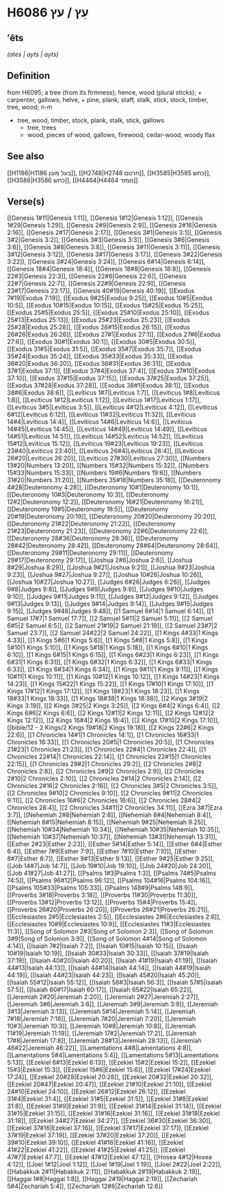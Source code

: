 # H6086 עֵץ / עץ

## ʻêts

_(ates | ayts | ayts)_

## Definition

from H6095; a tree (from its firmness); hence, wood (plural sticks); + carpenter, gallows, helve, + pine, plank, staff, stalk, stick, stock, timber, tree, wood; n-m

- tree, wood, timber, stock, plank, stalk, stick, gallows
  - tree, trees
  - wood, pieces of wood, gallows, firewood, cedar-wood, woody flax

## See also

[[H1186|H1186 בעל מעון]], [[H2748|H2748 חרטם]], [[H3585|H3585 כחש]], [[H3586|H3586 כחש]], [[H4464|H4464 ממזר]]

## Verse(s)

[[Genesis 1#11|Genesis 1:11]], [[Genesis 1#12|Genesis 1:12]], [[Genesis 1#29|Genesis 1:29]], [[Genesis 2#9|Genesis 2:9]], [[Genesis 2#16|Genesis 2:16]], [[Genesis 2#17|Genesis 2:17]], [[Genesis 3#1|Genesis 3:1]], [[Genesis 3#2|Genesis 3:2]], [[Genesis 3#3|Genesis 3:3]], [[Genesis 3#6|Genesis 3:6]], [[Genesis 3#8|Genesis 3:8]], [[Genesis 3#11|Genesis 3:11]], [[Genesis 3#12|Genesis 3:12]], [[Genesis 3#17|Genesis 3:17]], [[Genesis 3#22|Genesis 3:22]], [[Genesis 3#24|Genesis 3:24]], [[Genesis 6#14|Genesis 6:14]], [[Genesis 18#4|Genesis 18:4]], [[Genesis 18#8|Genesis 18:8]], [[Genesis 22#3|Genesis 22:3]], [[Genesis 22#6|Genesis 22:6]], [[Genesis 22#7|Genesis 22:7]], [[Genesis 22#9|Genesis 22:9]], [[Genesis 23#17|Genesis 23:17]], [[Genesis 40#19|Genesis 40:19]], [[Exodus 7#19|Exodus 7:19]], [[Exodus 9#25|Exodus 9:25]], [[Exodus 10#5|Exodus 10:5]], [[Exodus 10#15|Exodus 10:15]], [[Exodus 15#25|Exodus 15:25]], [[Exodus 25#5|Exodus 25:5]], [[Exodus 25#10|Exodus 25:10]], [[Exodus 25#13|Exodus 25:13]], [[Exodus 25#23|Exodus 25:23]], [[Exodus 25#28|Exodus 25:28]], [[Exodus 26#15|Exodus 26:15]], [[Exodus 26#26|Exodus 26:26]], [[Exodus 27#1|Exodus 27:1]], [[Exodus 27#6|Exodus 27:6]], [[Exodus 30#1|Exodus 30:1]], [[Exodus 30#5|Exodus 30:5]], [[Exodus 31#5|Exodus 31:5]], [[Exodus 35#7|Exodus 35:7]], [[Exodus 35#24|Exodus 35:24]], [[Exodus 35#33|Exodus 35:33]], [[Exodus 36#20|Exodus 36:20]], [[Exodus 36#31|Exodus 36:31]], [[Exodus 37#1|Exodus 37:1]], [[Exodus 37#4|Exodus 37:4]], [[Exodus 37#10|Exodus 37:10]], [[Exodus 37#15|Exodus 37:15]], [[Exodus 37#25|Exodus 37:25]], [[Exodus 37#28|Exodus 37:28]], [[Exodus 38#1|Exodus 38:1]], [[Exodus 38#6|Exodus 38:6]], [[Leviticus 1#7|Leviticus 1:7]], [[Leviticus 1#8|Leviticus 1:8]], [[Leviticus 1#12|Leviticus 1:12]], [[Leviticus 1#17|Leviticus 1:17]], [[Leviticus 3#5|Leviticus 3:5]], [[Leviticus 4#12|Leviticus 4:12]], [[Leviticus 6#12|Leviticus 6:12]], [[Leviticus 11#32|Leviticus 11:32]], [[Leviticus 14#4|Leviticus 14:4]], [[Leviticus 14#6|Leviticus 14:6]], [[Leviticus 14#45|Leviticus 14:45]], [[Leviticus 14#49|Leviticus 14:49]], [[Leviticus 14#51|Leviticus 14:51]], [[Leviticus 14#52|Leviticus 14:52]], [[Leviticus 15#12|Leviticus 15:12]], [[Leviticus 19#23|Leviticus 19:23]], [[Leviticus 23#40|Leviticus 23:40]], [[Leviticus 26#4|Leviticus 26:4]], [[Leviticus 26#20|Leviticus 26:20]], [[Leviticus 27#30|Leviticus 27:30]], [[Numbers 13#20|Numbers 13:20]], [[Numbers 15#32|Numbers 15:32]], [[Numbers 15#33|Numbers 15:33]], [[Numbers 19#6|Numbers 19:6]], [[Numbers 31#20|Numbers 31:20]], [[Numbers 35#18|Numbers 35:18]], [[Deuteronomy 4#28|Deuteronomy 4:28]], [[Deuteronomy 10#1|Deuteronomy 10:1]], [[Deuteronomy 10#3|Deuteronomy 10:3]], [[Deuteronomy 12#2|Deuteronomy 12:2]], [[Deuteronomy 16#21|Deuteronomy 16:21]], [[Deuteronomy 19#5|Deuteronomy 19:5]], [[Deuteronomy 20#19|Deuteronomy 20:19]], [[Deuteronomy 20#20|Deuteronomy 20:20]], [[Deuteronomy 21#22|Deuteronomy 21:22]], [[Deuteronomy 21#23|Deuteronomy 21:23]], [[Deuteronomy 22#6|Deuteronomy 22:6]], [[Deuteronomy 28#36|Deuteronomy 28:36]], [[Deuteronomy 28#42|Deuteronomy 28:42]], [[Deuteronomy 28#64|Deuteronomy 28:64]], [[Deuteronomy 29#11|Deuteronomy 29:11]], [[Deuteronomy 29#17|Deuteronomy 29:17]], [[Joshua 2#6|Joshua 2:6]], [[Joshua 8#29|Joshua 8:29]], [[Joshua 9#21|Joshua 9:21]], [[Joshua 9#23|Joshua 9:23]], [[Joshua 9#27|Joshua 9:27]], [[Joshua 10#26|Joshua 10:26]], [[Joshua 10#27|Joshua 10:27]], [[Judges 6#26|Judges 6:26]], [[Judges 9#8|Judges 9:8]], [[Judges 9#9|Judges 9:9]], [[Judges 9#10|Judges 9:10]], [[Judges 9#11|Judges 9:11]], [[Judges 9#12|Judges 9:12]], [[Judges 9#13|Judges 9:13]], [[Judges 9#14|Judges 9:14]], [[Judges 9#15|Judges 9:15]], [[Judges 9#48|Judges 9:48]], [[1 Samuel 6#14|1 Samuel 6:14]], [[1 Samuel 17#7|1 Samuel 17:7]], [[2 Samuel 5#11|2 Samuel 5:11]], [[2 Samuel 6#5|2 Samuel 6:5]], [[2 Samuel 21#19|2 Samuel 21:19]], [[2 Samuel 23#7|2 Samuel 23:7]], [[2 Samuel 24#22|2 Samuel 24:22]], [[1 Kings 4#33|1 Kings 4:33]], [[1 Kings 5#6|1 Kings 5:6]], [[1 Kings 5#8|1 Kings 5:8]], [[1 Kings 5#10|1 Kings 5:10]], [[1 Kings 5#18|1 Kings 5:18]], [[1 Kings 6#10|1 Kings 6:10]], [[1 Kings 6#15|1 Kings 6:15]], [[1 Kings 6#23|1 Kings 6:23]], [[1 Kings 6#31|1 Kings 6:31]], [[1 Kings 6#32|1 Kings 6:32]], [[1 Kings 6#33|1 Kings 6:33]], [[1 Kings 6#34|1 Kings 6:34]], [[1 Kings 9#11|1 Kings 9:11]], [[1 Kings 10#11|1 Kings 10:11]], [[1 Kings 10#12|1 Kings 10:12]], [[1 Kings 14#23|1 Kings 14:23]], [[1 Kings 15#22|1 Kings 15:22]], [[1 Kings 17#10|1 Kings 17:10]], [[1 Kings 17#12|1 Kings 17:12]], [[1 Kings 18#23|1 Kings 18:23]], [[1 Kings 18#33|1 Kings 18:33]], [[1 Kings 18#38|1 Kings 18:38]], [[2 Kings 3#19|2 Kings 3:19]], [[2 Kings 3#25|2 Kings 3:25]], [[2 Kings 6#4|2 Kings 6:4]], [[2 Kings 6#6|2 Kings 6:6]], [[2 Kings 12#11|2 Kings 12:11]], [[2 Kings 12#12|2 Kings 12:12]], [[2 Kings 16#4|2 Kings 16:4]], [[2 Kings 17#10|2 Kings 17:10]], [[bible/12 - 2 Kings/2 Kings 19#18|2 Kings 19:18]], [[2 Kings 22#6|2 Kings 22:6]], [[1 Chronicles 14#1|1 Chronicles 14:1]], [[1 Chronicles 16#33|1 Chronicles 16:33]], [[1 Chronicles 20#5|1 Chronicles 20:5]], [[1 Chronicles 21#23|1 Chronicles 21:23]], [[1 Chronicles 22#4|1 Chronicles 22:4]], [[1 Chronicles 22#14|1 Chronicles 22:14]], [[1 Chronicles 22#15|1 Chronicles 22:15]], [[1 Chronicles 29#2|1 Chronicles 29:2]], [[2 Chronicles 2#8|2 Chronicles 2:8]], [[2 Chronicles 2#9|2 Chronicles 2:9]], [[2 Chronicles 2#10|2 Chronicles 2:10]], [[2 Chronicles 2#14|2 Chronicles 2:14]], [[2 Chronicles 2#16|2 Chronicles 2:16]], [[2 Chronicles 3#5|2 Chronicles 3:5]], [[2 Chronicles 9#10|2 Chronicles 9:10]], [[2 Chronicles 9#11|2 Chronicles 9:11]], [[2 Chronicles 16#6|2 Chronicles 16:6]], [[2 Chronicles 28#4|2 Chronicles 28:4]], [[2 Chronicles 34#11|2 Chronicles 34:11]], [[Ezra 3#7|Ezra 3:7]], [[Nehemiah 2#8|Nehemiah 2:8]], [[Nehemiah 8#4|Nehemiah 8:4]], [[Nehemiah 8#15|Nehemiah 8:15]], [[Nehemiah 9#25|Nehemiah 9:25]], [[Nehemiah 10#34|Nehemiah 10:34]], [[Nehemiah 10#35|Nehemiah 10:35]], [[Nehemiah 10#37|Nehemiah 10:37]], [[Nehemiah 13#31|Nehemiah 13:31]], [[Esther 2#23|Esther 2:23]], [[Esther 5#14|Esther 5:14]], [[Esther 6#4|Esther 6:4]], [[Esther 7#9|Esther 7:9]], [[Esther 7#10|Esther 7:10]], [[Esther 8#7|Esther 8:7]], [[Esther 9#13|Esther 9:13]], [[Esther 9#25|Esther 9:25]], [[Job 14#7|Job 14:7]], [[Job 19#10|Job 19:10]], [[Job 24#20|Job 24:20]], [[Job 41#27|Job 41:27]], [[Psalms 1#3|Psalms 1:3]], [[Psalms 74#5|Psalms 74:5]], [[Psalms 96#12|Psalms 96:12]], [[Psalms 104#16|Psalms 104:16]], [[Psalms 105#33|Psalms 105:33]], [[Psalms 148#9|Psalms 148:9]], [[Proverbs 3#18|Proverbs 3:18]], [[Proverbs 11#30|Proverbs 11:30]], [[Proverbs 13#12|Proverbs 13:12]], [[Proverbs 15#4|Proverbs 15:4]], [[Proverbs 26#20|Proverbs 26:20]], [[Proverbs 26#21|Proverbs 26:21]], [[Ecclesiastes 2#5|Ecclesiastes 2:5]], [[Ecclesiastes 2#6|Ecclesiastes 2:6]], [[Ecclesiastes 10#9|Ecclesiastes 10:9]], [[Ecclesiastes 11#3|Ecclesiastes 11:3]], [[Song of Solomon 2#3|Song of Solomon 2:3]], [[Song of Solomon 3#9|Song of Solomon 3:9]], [[Song of Solomon 4#14|Song of Solomon 4:14]], [[Isaiah 7#2|Isaiah 7:2]], [[Isaiah 10#15|Isaiah 10:15]], [[Isaiah 10#19|Isaiah 10:19]], [[Isaiah 30#33|Isaiah 30:33]], [[Isaiah 37#19|Isaiah 37:19]], [[Isaiah 40#20|Isaiah 40:20]], [[Isaiah 41#19|Isaiah 41:19]], [[Isaiah 44#13|Isaiah 44:13]], [[Isaiah 44#14|Isaiah 44:14]], [[Isaiah 44#19|Isaiah 44:19]], [[Isaiah 44#23|Isaiah 44:23]], [[Isaiah 45#20|Isaiah 45:20]], [[Isaiah 55#12|Isaiah 55:12]], [[Isaiah 56#3|Isaiah 56:3]], [[Isaiah 57#5|Isaiah 57:5]], [[Isaiah 60#17|Isaiah 60:17]], [[Isaiah 65#22|Isaiah 65:22]], [[Jeremiah 2#20|Jeremiah 2:20]], [[Jeremiah 2#27|Jeremiah 2:27]], [[Jeremiah 3#6|Jeremiah 3:6]], [[Jeremiah 3#9|Jeremiah 3:9]], [[Jeremiah 3#13|Jeremiah 3:13]], [[Jeremiah 5#14|Jeremiah 5:14]], [[Jeremiah 7#18|Jeremiah 7:18]], [[Jeremiah 7#20|Jeremiah 7:20]], [[Jeremiah 10#3|Jeremiah 10:3]], [[Jeremiah 10#8|Jeremiah 10:8]], [[Jeremiah 11#19|Jeremiah 11:19]], [[Jeremiah 17#2|Jeremiah 17:2]], [[Jeremiah 17#8|Jeremiah 17:8]], [[Jeremiah 28#13|Jeremiah 28:13]], [[Jeremiah 46#22|Jeremiah 46:22]], [[Lamentations 4#8|Lamentations 4:8]], [[Lamentations 5#4|Lamentations 5:4]], [[Lamentations 5#13|Lamentations 5:13]], [[Ezekiel 6#13|Ezekiel 6:13]], [[Ezekiel 15#2|Ezekiel 15:2]], [[Ezekiel 15#3|Ezekiel 15:3]], [[Ezekiel 15#6|Ezekiel 15:6]], [[Ezekiel 17#24|Ezekiel 17:24]], [[Ezekiel 20#28|Ezekiel 20:28]], [[Ezekiel 20#32|Ezekiel 20:32]], [[Ezekiel 20#47|Ezekiel 20:47]], [[Ezekiel 21#10|Ezekiel 21:10]], [[Ezekiel 24#10|Ezekiel 24:10]], [[Ezekiel 26#12|Ezekiel 26:12]], [[Ezekiel 31#4|Ezekiel 31:4]], [[Ezekiel 31#5|Ezekiel 31:5]], [[Ezekiel 31#8|Ezekiel 31:8]], [[Ezekiel 31#9|Ezekiel 31:9]], [[Ezekiel 31#14|Ezekiel 31:14]], [[Ezekiel 31#15|Ezekiel 31:15]], [[Ezekiel 31#16|Ezekiel 31:16]], [[Ezekiel 31#18|Ezekiel 31:18]], [[Ezekiel 34#27|Ezekiel 34:27]], [[Ezekiel 36#30|Ezekiel 36:30]], [[Ezekiel 37#16|Ezekiel 37:16]], [[Ezekiel 37#17|Ezekiel 37:17]], [[Ezekiel 37#19|Ezekiel 37:19]], [[Ezekiel 37#20|Ezekiel 37:20]], [[Ezekiel 39#10|Ezekiel 39:10]], [[Ezekiel 41#16|Ezekiel 41:16]], [[Ezekiel 41#22|Ezekiel 41:22]], [[Ezekiel 41#25|Ezekiel 41:25]], [[Ezekiel 47#7|Ezekiel 47:7]], [[Ezekiel 47#12|Ezekiel 47:12]], [[Hosea 4#12|Hosea 4:12]], [[Joel 1#12|Joel 1:12]], [[Joel 1#19|Joel 1:19]], [[Joel 2#22|Joel 2:22]], [[Habakkuk 2#11|Habakkuk 2:11]], [[Habakkuk 2#19|Habakkuk 2:19]], [[Haggai 1#8|Haggai 1:8]], [[Haggai 2#19|Haggai 2:19]], [[Zechariah 5#4|Zechariah 5:4]], [[Zechariah 12#6|Zechariah 12:6]]